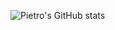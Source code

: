 ![Pietro's GitHub stats](https://github-readme-stats.vercel.app/api?username=pietromarqs&show_icons=true&theme=radical)
